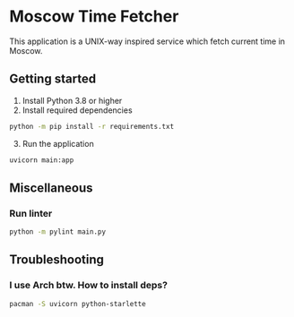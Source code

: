 # Moscow Time Fetcher

This application is a UNIX-way inspired service which fetch current time in Moscow.

## Getting started
1. Install Python 3.8 or higher
2. Install required dependencies
```bash
python -m pip install -r requirements.txt
```
3. Run the application
```bash
uvicorn main:app
```

## Miscellaneous
### Run linter
```bash
python -m pylint main.py
```

## Troubleshooting
### I use Arch btw. How to install deps?
```bash
pacman -S uvicorn python-starlette
```

